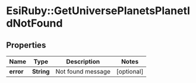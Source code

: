# EsiRuby::GetUniversePlanetsPlanetIdNotFound

## Properties
Name | Type | Description | Notes
------------ | ------------- | ------------- | -------------
**error** | **String** | Not found message | [optional] 


